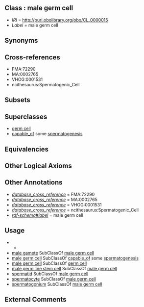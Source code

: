 
## Class : male germ cell

 * *IRI* = http://purl.obolibrary.org/obo/CL_0000015
 * *Label* = male germ cell

## Synonyms


## Cross-references

 * FMA:72290
 * MA:0002765
 * VHOG:0001531
 * ncithesaurus:Spermatogenic_Cell

## Subsets


## Superclasses

 * [germ cell](../../CL/86/CL_0000586.md)
 * [capable_of](../../RO/15/RO_0002215.md) some [spermatogenesis](../../GO/83/GO_0007283.md)

## Equivalencies


## Other Logical Axioms


## Other Annotations

 * *[database_cross_reference](../../ef/oboInOwl#hasDbXref.md)* = FMA:72290
 * *[database_cross_reference](../../ef/oboInOwl#hasDbXref.md)* = MA:0002765
 * *[database_cross_reference](../../ef/oboInOwl#hasDbXref.md)* = VHOG:0001531
 * *[database_cross_reference](../../ef/oboInOwl#hasDbXref.md)* = ncithesaurus:Spermatogenic_Cell
 * *[rdf-schema#label](../../el/rdf-schema#label.md)* = male germ cell

## Usage

 * -
 * [male gamete](../../CL/08/CL_0000408.md) SubClassOf [male germ cell](../../CL/15/CL_0000015.md)
 * [male germ cell](../../CL/15/CL_0000015.md) SubClassOf [capable_of](../../RO/15/RO_0002215.md) some [spermatogenesis](../../GO/83/GO_0007283.md)
 * [male germ cell](../../CL/15/CL_0000015.md) SubClassOf [germ cell](../../CL/86/CL_0000586.md)
 * [male germ line stem cell](../../CL/16/CL_0000016.md) SubClassOf [male germ cell](../../CL/15/CL_0000015.md)
 * [spermatid](../../CL/18/CL_0000018.md) SubClassOf [male germ cell](../../CL/15/CL_0000015.md)
 * [spermatocyte](../../CL/17/CL_0000017.md) SubClassOf [male germ cell](../../CL/15/CL_0000015.md)
 * [spermatogonium](../../CL/20/CL_0000020.md) SubClassOf [male germ cell](../../CL/15/CL_0000015.md)

## External Comments

